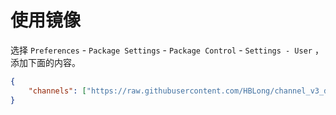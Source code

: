 # 使用镜像

选择 `Preferences` - `Package Settings` - `Package Control` - `Settings - User` ，添加下面的内容。

```json
{
	"channels": ["https://raw.githubusercontent.com/HBLong/channel_v3_daily/master/channel_v3.json"]
}
```

